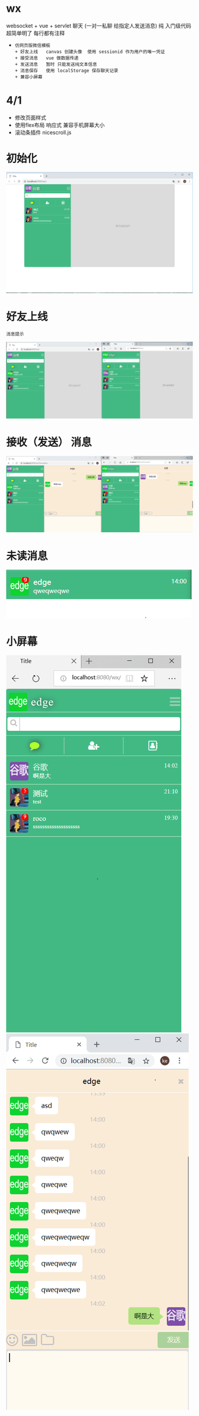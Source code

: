 # wx
websocket + vue + servlet 聊天 (一对一私聊 给指定人发送消息)
    纯 入门级代码  超简单明了  每行都有注释  
   
+     仿网页版微信模板  
      + 好友上线   canvas 创建头像  使用 sessionid 作为用户的唯一凭证  
      + 接受消息   vue 做数据传递  
      + 发送消息   暂时 只能发送纯文本信息   
      + 消息保存   使用 localStorage 保存聊天记录  
      + 兼容小屏幕   

# 4/1
  * 修改页面样式   
  * 使用flex布局 响应式 兼容手机屏幕大小
  * 滚动条插件 nicescroll.js
# 初始化
![image](https://github.com/5865353/wx/blob/master/tinified/01.PNG)      

# 好友上线 
    消息提示  
![image](https://github.com/5865353/wx/blob/master/tinified/02.PNG)
# 接收（发送） 消息
![image](https://github.com/5865353/wx/blob/master/tinified/03.PNG)
# 未读消息
![image](https://github.com/5865353/wx/blob/master/tinified/04.PNG)
# 小屏幕 
![image](https://github.com/5865353/wx/blob/master/tinified/06.PNG)  
![image](https://github.com/5865353/wx/blob/master/tinified/05.PNG)

